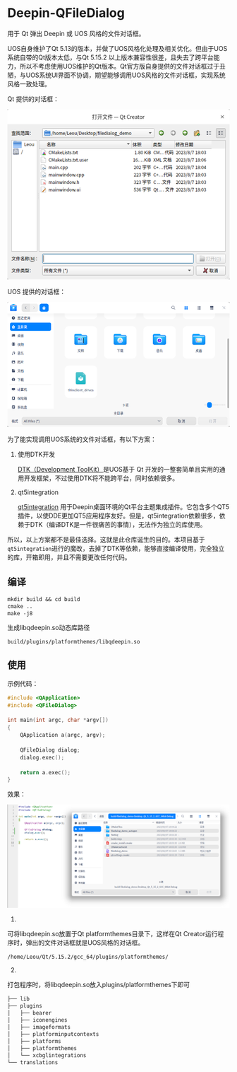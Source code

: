 # Deepin-QFileDialog
用于 Qt 弹出 Deepin 或 UOS 风格的文件对话框。


UOS自身维护了Qt 5.13的版本，并做了UOS风格化处理及相关优化。但由于UOS系统自带的Qt版本太低，与Qt 5.15.2 以上版本兼容性很差，且失去了跨平台能力，所以不考虑使用UOS维护的Qt版本。Qt官方版自身提供的文件对话框过于丑陋，与UOS系统UI界面不协调，期望能够调用UOS风格的文件对话框，实现系统风格一致处理。

Qt 提供的对话框：

![Qt](images/Qt.png)

UOS 提供的对话框：

![UOS](images/UOS.png)



为了能实现调用UOS系统的文件对话框，有以下方案：
1. 使用DTK开发

    [DTK（Development ToolKit）](https://github.com/linuxdeepin/dtk)是UOS基于 Qt 开发的一整套简单且实用的通用开发框架，不过使用DTK将不能跨平台，同时依赖很多。

2. qt5integration

    [qt5integration](https://github.com/linuxdeepin/qt5integration/) 用于Deepin桌面环境的Qt平台主题集成插件。它包含多个QT5插件，以使DDE更加QT5应用程序友好。但是，qt5integration依赖很多，依赖于DTK（编译DTK是一件很痛苦的事情），无法作为独立的库使用。

所以，以上方案都不是最佳选择。这就是此仓库诞生的目的。本项目基于`qt5integration`进行的魔改，去掉了DTK等依赖，能够直接编译使用，完全独立的库，开箱即用，并且不需要更改任何代码。


## 编译

```shell
mkdir build && cd build
cmake ..
make -j8
```
生成libqdeepin.so动态库路径
```
build/plugins/platformthemes/libqdeepin.so
```

## 使用

示例代码：
```cpp
#include <QApplication>
#include <QFileDialog>

int main(int argc, char *argv[])
{
    QApplication a(argc, argv);

    QFileDialog dialog;
    dialog.exec();

    return a.exec();
}
```

效果：

![result](images/result.png)


1.
可将libqdeepin.so放置于Qt platformthemes目录下，这样在Qt Creator运行程序时，弹出的文件对话框就是UOS风格的对话框。

```
/home/Leou/Qt/5.15.2/gcc_64/plugins/platformthemes/
```

2.
打包程序时，将libqdeepin.so放入plugins/platformthemes下即可

```
├── lib
├── plugins
│   ├── bearer
│   ├── iconengines
│   ├── imageformats
│   ├── platforminputcontexts
│   ├── platforms
│   ├── platformthemes
│   └── xcbglintegrations
└── translations

```
